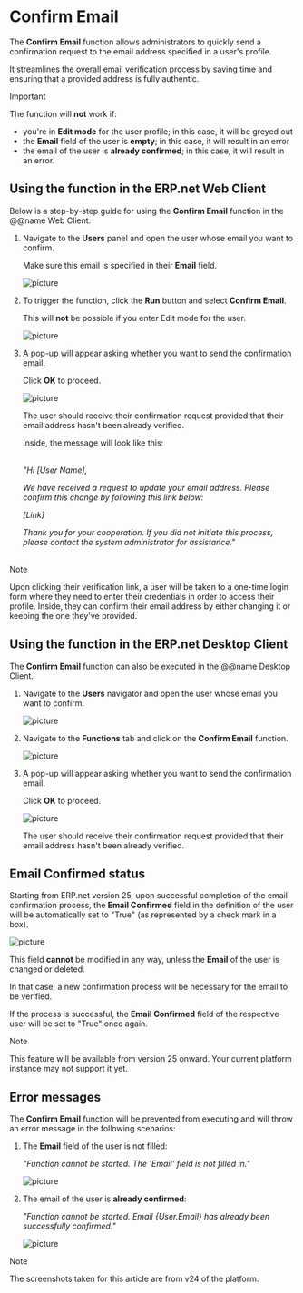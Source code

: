 # Confirm Email

The **Confirm Email** function allows administrators to quickly send a confirmation request to the email address specified in a user's profile.

It streamlines the overall email verification process by saving time and ensuring that a provided address is fully authentic.

> [!IMPORTANT]
> The function will **not** work if:
> 
> * you're in **Edit mode** for the user profile; in this case, it will be greyed out
> * the **Email** field of the user is **empty**; in this case, it will result in an error 
> * the email of the user is **already confirmed**; in this case, it will result in an error.

## Using the function in the ERP.net Web Client

Below is a step-by-step guide for using the **Confirm Email** function in the @@name Web Client.

1. Navigate to the **Users** panel and open the user whose email you want to confirm.

   Make sure this email is specified in their **Email** field.
  
   ![picture](pictures/navigate.png)

2. To trigger the function, click the **Run** button and select **Confirm Email**.

   This will **not** be possible if you enter Edit mode for the user.
  
   ![picture](pictures/Email_Web_confirm_17_07.png)

3. A pop-up will appear asking whether you want to send the confirmation email.

   Click **OK** to proceed. 
  
   ![picture](pictures/Email_Web_Confirm_edit_19_07.png)

   The user should receive their confirmation request provided that their email address hasn't been already verified.

   Inside, the message will look like this: </br></br>

   _"Hi [User Name],_

   _We have received a request to update your email address. Please confirm this change by following this link below:_

   _[Link]_

   _Thank you for your cooperation. If you did not initiate this process, please contact the system administrator for assistance."_ </br></br>

> [!NOTE]
> Upon clicking their verification link, a user will be taken to a one-time login form where they need to enter their credentials in order to access their profile. Inside, they can confirm their email address by either changing it or keeping the one they've provided.
   
## Using the function in the ERP.net Desktop Client

The **Confirm Email** function can also be executed in the @@name Desktop Client.

1. Navigate to the **Users** navigator and open the user whose email you want to confirm.
  
   ![picture](pictures/Email_Desctop_nav_17_07.png)
  
2. Navigate to the **Functions** tab and click on the **Confirm Email** function.
  
   ![picture](pictures/Email_Desctop_confirm_17_07.png)

3. A pop-up will appear asking whether you want to send the confirmation email.

   Click **OK** to proceed.
  
   ![picture](pictures/Email_Desctop_Confirm_edit_19_07.png)

   The user should receive their confirmation request provided that their email address hasn't been already verified.

## Email Confirmed status

Starting from ERP.net version 25, upon successful completion of the email confirmation process, the **Email Confirmed** field in the definition of the user will be automatically set to "True" (as represented by a check mark in a box).

![picture](pictures/email_confirmed.png)

This field **cannot** be modified in any way, unless the **Email** of the user is changed or deleted.

In that case, a new confirmation process will be necessary for the email to be verified. 

If the process is successful, the **Email Confirmed** field of the respective user will be set to "True" once again.

> [!NOTE]
> This feature will be available from version 25 onward. Your current platform instance may not support it yet.

## Error messages

The **Confirm Email** function will be prevented from executing and will throw an error message in the following scenarios:

1. The **Email** field of the user is not filled:

   _"Function cannot be started. The 'Email' field is not filled in."_

   ![picture](pictures/error1.png)

2. The email of the user is **already confirmed**:

   _"Function cannot be started. Email {User.Email} has already been successfully confirmed."_

      ![picture](pictures/error2.png)

> [!NOTE]
> 
> The screenshots taken for this article are from v24 of the platform.
